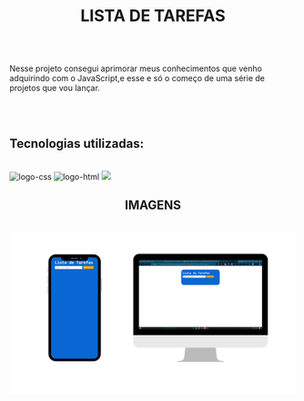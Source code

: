 <h1 align="center">LISTA DE TAREFAS</h1>
<br>
<br>

<p>Nesse projeto consegui aprimorar meus conhecimentos que venho adquirindo com o JavaScript,e esse e só o começo de uma série de projetos que vou lançar.</p>
<br>
<br>

<h2>Tecnologias utilizadas:</h2>
<br>

<img src="https://img.shields.io/badge/CSS3-1572B6?style=for-the-badge&logo=css3&logoColor=white" alt="logo-css" />
<img src="https://img.shields.io/badge/HTML5-E34F26?style=for-the-badge&logo=html5&logoColor=white" alt="logo-html" />
<img src="https://img.shields.io/badge/JavaScript-323330?style=for-the-badge&logo=javascript&logoColor=F7DF1E" />
<br>

<h2 align="center">IMAGENS</h2>
<br>

<img src="https://raw.githubusercontent.com/KaiqueSouzaM/lista-tarefas-js/8a407ff7b7b6391695cd623ea097c7abbf8f3a93/assets/Readme.png" alt="Image-code" />
